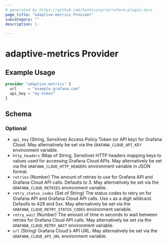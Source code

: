 ```yaml
---
# generated by https://github.com/hashicorp/terraform-plugin-docs
page_title: "adaptive-metrics Provider"
subcategory: ""
description: |-
  
---
```


# adaptive-metrics Provider



## Example Usage

```terraform
provider "adaptive-metrics" {
  url     = "example.grafana.com"
  api_key = "my-token"
}
```

<!-- schema generated by tfplugindocs -->
## Schema

### Optional

- `api_key` (String, Sensitive) Access Policy Token (or API key) for Grafana Cloud. May alternatively be set via the `GRAFANA_CLOUD_API_KEY` environment variable.
- `http_headers` (Map of String, Sensitive) HTTP headers mapping keys to values used for accessing Grafana Cloud APIs. May alternatively be set via the `GRAFANA_CLOUD_HTTP_HEADERS` environment variable in JSON format.
- `retries` (Number) The amount of retries to use for Grafana API and Grafana Cloud API calls. Defaults to 3. May alternatively be set via the `GRAFANA_CLOUD_RETRIES` environment variable.
- `retry_status_codes` (Set of String) The status codes to retry on for Grafana API and Grafana Cloud API calls. Use `x` as a digit wildcard. Defaults to 429 and 5xx. May alternatively be set via the `GRAFANA_CLOUD_RETRY_STATUS_CODES` environment variable.
- `retry_wait` (Number) The amount of time in seconds to wait between retries for Grafana Cloud API calls. May alternatively be set via the `GRAFANA_CLOUD_RETRY_WAIT` environment variable.
- `url` (String) Grafana Cloud's API URL. May alternatively be set via the `GRAFANA_CLOUD_API_URL` environment variable.
